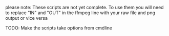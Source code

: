 please note:
These scripts are not yet complete. To use them you will need to replace "IN" and "OUT" in the ffmpeg line with your raw file and png output or vice versa

TODO:
Make the scripts take options from cmdline
